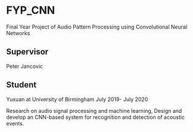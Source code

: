 # FYP_CNN
Final Year Project of Audio Pattern Processing using Convolutional Neural Networks
## Supervisor
Peter Jancovic
## Student
Yuxuan 
at 
University of Birmingham
July 2019- July 2020

Research on audio signal processing and machine learning, Design and develop an CNN-based system for recognition and detection of acoustic events.
